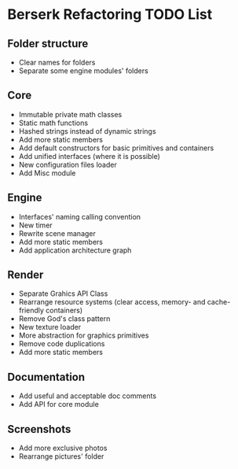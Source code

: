 # Berserk Refactoring TODO List

## Folder structure

* Clear names for folders
* Separate some engine modules' folders

## Core

* Immutable private math classes
* Static math functions
* Hashed strings instead of dynamic strings
* Add more static members
* Add default constructors for basic primitives and containers
* Add unified interfaces (where it is possible)
* New configuration files loader
* Add Misc module

## Engine

* Interfaces' naming calling convention
* New timer
* Rewrite scene manager
* Add more static members
* Add application architecture graph

## Render

* Separate Grahics API Class
* Rearrange resource systems (clear access, memory- and cache- friendly containers)
* Remove God's class pattern 
* New texture loader
* More abstraction for graphics primitives
* Remove code duplications
* Add more static members

## Documentation

* Add useful and acceptable doc comments
* Add API for core module

## Screenshots

* Add more exclusive photos
* Rearrange pictures' folder
